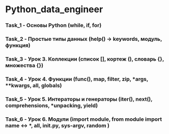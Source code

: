 # Python_data_engineer

### Task_1 -  Основы Python (while, if, for)
### Task_2 -  Простые типы данных (help() -> keywords, модуль, функция)
### Task_3 -  Урок 3. Коллекции (список [], кортеж (), словарь {}, множества {})
### Task_4 -  Урок 4. Функции (func(), map, filter, zip, *args, **kwargs, all, globals)
### Task_5 -  Урок 5. Интераторы и генераторы (iter(), next(), comprehensions, *unpacking, yield)
### Task_6 -  Урок 6. Модули (import module, from module import name <-> *, __all__, __init__.py, sys-argv, random )